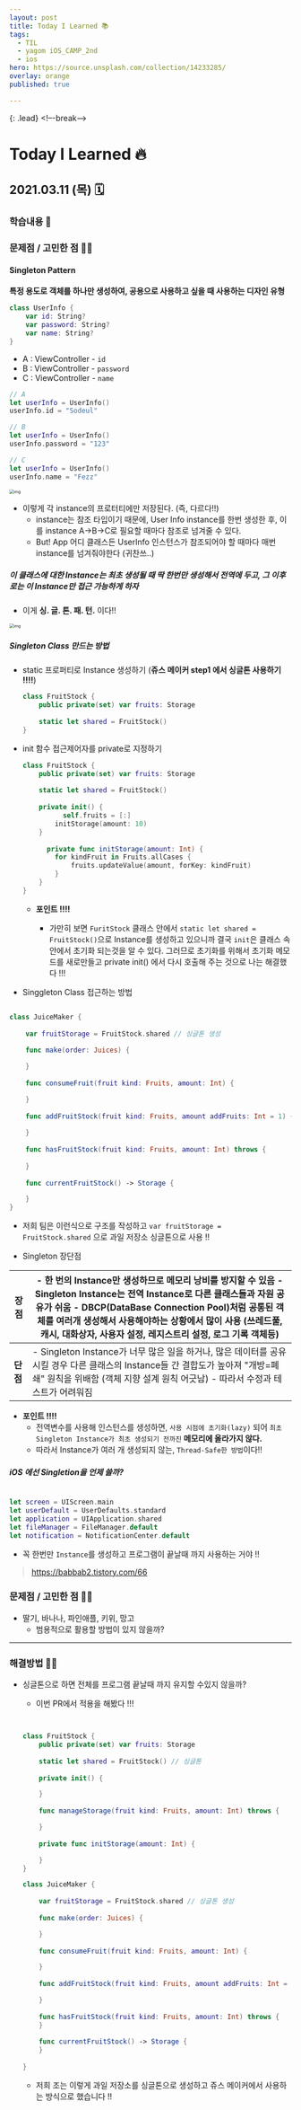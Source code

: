 ```yaml
---
layout: post
title: Today I Learned 📚
tags:
  - TIL
  - yagom iOS_CAMP_2nd
  - ios
hero: https://source.unsplash.com/collection/14233285/
overlay: orange
published: true

---
```


{: .lead}
<!–-break-–>

# Today I Learned 🔥

## 2021.03.11 (목) 🗓

### 학습내용 📝

### 문제점 / 고민한 점 🤦🏼

#### Singleton Pattern 

**특정 용도로 객체를 하나만 생성하여, 공용으로 사용하고 싶을 때 사용하는 디자인 유형**

``` swift
class UserInfo {
  	var id: String?
  	var password: String?
  	var name: String?
}
```



- A : ViewController - `id` 
- B : ViewController - `password`
- C : ViewController - `name`

```swift
// A
let userInfo = UserInfo()
userInfo.id = "Sodeul"

// B
let userInfo = UserInfo()
userInfo.password = "123"

// C 
let userInfo = UserInfo()
userInfo.name = "Fezz"
```



<img src="https://blog.kakaocdn.net/dn/b7DLbv/btqOYtTGZ4t/2HuCG2pgmg1TcJMkxhIne1/img.png" alt="img" style="zoom:50%;" />

- 이렇게 각 instance의 프로터티에만 저장된다. (즉, 다르다!!)
  - instance는 참조 타입이기 때문에, User Info instance를 한번 생성한 후, 이를 instance A->B->C로 필요할 때마다 참조로 넘겨줄 수 있다.
  - But! App 어디 클래스든 UserInfo 인스턴스가 참조되어야 할 때마다 매번 instance를 넘겨줘야한다 (귀찬쓰..)



##### 이 클래스에 대한 Instance는 최초 생성될 때 딱 한번만 생성해서 전역에 두고, 그 이후로는 이 Instance만 접근 가능하게 하자

- 이게 **싱. 글. 톤. 패. 턴.** 이다!!

<img src="https://blog.kakaocdn.net/dn/VmsQc/btqOYt0xgaU/k4fR7SVzSexrukeToKNAKk/img.png" alt="img" style="zoom:50%;" />



##### Singleton Class 만드는 방법 

- static 프로퍼티로 Instance 생성하기 (**쥬스 메이커 step1 에서 싱글톤 사용하기 !!!!**)

  ```swift
  class FruitStock {
      public private(set) var fruits: Storage
      
      static let shared = FruitStock()
  }
  ```



- init 함수 접근제어자를 private로 지정하기 

  ```swift
  class FruitStock {
      public private(set) var fruits: Storage
      
      static let shared = FruitStock()
    
      private init() {
        	self.fruits = [:]
          initStorage(amount: 10)
      }
    
    	private func initStorage(amount: Int) {
          for kindFruit in Fruits.allCases {
              fruits.updateValue(amount, forKey: kindFruit)
          }
      }
  }
  ```

  - **포인트 !!!!** 

    - 가만히 보면 `FuritStock` 클래스 안에서 `static let shared = FruitStock()`으로 Instance를 생성하고 있으니까 결국 `init`은 클래스 속안에서 초기화 되는것을 알 수 있다. 그러므로 초기화를 위해서 초기화 메모드를 새로만들고 private init() 에서 다시 호출해 주는 것으로 나는 해결했다 !!!

      

-  Singgleton Class 접근하는 방법 

  ```swift
  
  class JuiceMaker {
      
      var fruitStorage = FruitStock.shared // 싱글톤 생성
      
      func make(order: Juices) {
  
      }
      
      func consumeFruit(fruit kind: Fruits, amount: Int) {
  
      }
      
      func addFruitStock(fruit kind: Fruits, amount addFruits: Int = 1) {
    
      }
      
      func hasFruitStock(fruit kind: Fruits, amount: Int) throws {
        
      }
      
      func currentFruitStock() -> Storage {
  
      }
  }
  
  ```

  - 저희 팀은 이런식으로 구조를 작성하고 `var fruitStorage = FruitStock.shared` 으로 과일 저장소 싱글톤으로 사용 !!

  

- Singleton 장단점

| **장점** | - 한 번의 Instance만 생성하므로 메모리 낭비를 방지할 수 있음 - Singleton Instance는 전역 Instance로 다른 클래스들과 자원 공유가 쉬움 - DBCP(DataBase Connection Pool)처럼 공통된 객체를 여러개 생성해서 사용해야하는 상황에서 많이 사용 (쓰레드풀, 캐시, 대화상자, 사용자 설정, 레지스트리 설정, 로그 기록 객체등) |
| -------- | ------------------------------------------------------------ |
| **단점** | - Singleton Instance가 너무 많은 일을 하거나, 많은 데이터를 공유시킬 경우 다른 클래스의 Instance들 간 결합도가 높아져 "개방=폐쇄" 원칙을 위배함 (객체 지향 설계 원칙 어긋남) - 따라서 수정과 테스트가 어려워짐 |

- **포인트 !!!!**
  - 전역변수를 사용해 인스턴스를 생성하면, `사용 시점에 초기화(lazy)` 되어 `최초 Singleton Instance가 최초 생성되기 전까진` **메모리에 올라가지 않다.**
  - 따라서 Instance가 여러 개 생성되지 않는, `Thread-Safe한 방법`이다!!



##### iOS 에선 Singletion을 언제 쓸까?

``` swift

let screen = UIScreen.main
let userDefault = UserDefaults.standard
let application = UIApplication.shared
let fileManager = FileManager.default
let notification = NotificationCenter.default

```

- 꼭 한번만 `Instance`를 생성하고 프로그램이 끝날때 까지 사용하는 거야 !!



> https://babbab2.tistory.com/66



### 문제점 / 고민한 점 🤦🏼

- 딸기, 바나나, 파인애플, 키위, 망고 
  - 범용적으로 활용할 방법이 있지 않을까?

---

### 해결방법 🙋🏼

- 싱글톤으로 하면 전체를 프로그램 끝날때 까지 유지할 수있지 않을까?

  - 이번 PR에서 적용을 해봤다 !!! 

  ``` swift
  
  
  class FruitStock {
      public private(set) var fruits: Storage
      
      static let shared = FruitStock() // 싱글톤
      
      private init() {
  
      }
      
      func manageStorage(fruit kind: Fruits, amount: Int) throws {
  
      }
      
      private func initStorage(amount: Int) {
  
      }
  }
  
  class JuiceMaker {
      
      var fruitStorage = FruitStock.shared // 싱글톤 생성 
      
      func make(order: Juices) {
  
      }
      
      func consumeFruit(fruit kind: Fruits, amount: Int) {
  
      }
      
      func addFruitStock(fruit kind: Fruits, amount addFruits: Int = 1) {
  
      }
      
      func hasFruitStock(fruit kind: Fruits, amount: Int) throws {
      }
      
      func currentFruitStock() -> Storage {
      }
    
  }

  
  ```
  
  
  
  - 저희 조는 이렇게 과일 저장소를 싱글톤으로 생성하고 쥬스 메이커에서 사용하는 방식으로 했습니다 !! 